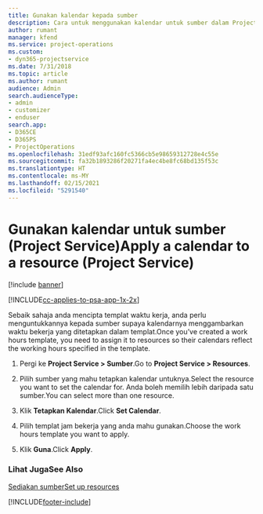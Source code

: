 ```yaml
---
title: Gunakan kalendar kepada sumber
description: Cara untuk menggunakan kalendar untuk sumber dalam Project Service
author: rumant
manager: kfend
ms.service: project-operations
ms.custom:
- dyn365-projectservice
ms.date: 7/31/2018
ms.topic: article
ms.author: rumant
audience: Admin
search.audienceType:
- admin
- customizer
- enduser
search.app:
- D365CE
- D365PS
- ProjectOperations
ms.openlocfilehash: 31edf93afc160fc5366cb5e98659312728e4c55e
ms.sourcegitcommit: fa32b1893286f20271fa4ec4be8fc68bd135f53c
ms.translationtype: HT
ms.contentlocale: ms-MY
ms.lasthandoff: 02/15/2021
ms.locfileid: "5291540"
---
```

# <a name="apply-a-calendar-to-a-resource-project-service"></a><span data-ttu-id="64dbc-103">Gunakan kalendar untuk sumber (Project Service)</span><span class="sxs-lookup"><span data-stu-id="64dbc-103">Apply a calendar to a resource (Project Service)</span></span>

[!include [banner](../includes/psa-now-project-operations.md)]

[!INCLUDE[cc-applies-to-psa-app-1x-2x](../includes/cc-applies-to-psa-app-1x-2x.md)]

<span data-ttu-id="64dbc-104">Sebaik sahaja anda mencipta templat waktu kerja, anda perlu menguntukkannya kepada sumber supaya kalendarnya menggambarkan waktu bekerja yang ditetapkan dalam templat.</span><span class="sxs-lookup"><span data-stu-id="64dbc-104">Once you’ve created a work hours template, you need to assign it to resources so their calendars reflect the working hours specified in the template.</span></span>  
  
1.  <span data-ttu-id="64dbc-105">Pergi ke **Project Service > Sumber**.</span><span class="sxs-lookup"><span data-stu-id="64dbc-105">Go to **Project Service > Resources**.</span></span>  
  
2.  <span data-ttu-id="64dbc-106">Pilih sumber yang mahu tetapkan kalendar untuknya.</span><span class="sxs-lookup"><span data-stu-id="64dbc-106">Select the resource you want to set the calendar for.</span></span> <span data-ttu-id="64dbc-107">Anda boleh memilih lebih daripada satu sumber.</span><span class="sxs-lookup"><span data-stu-id="64dbc-107">You can select more than one resource.</span></span>  
  
3.  <span data-ttu-id="64dbc-108">Klik **Tetapkan Kalendar**.</span><span class="sxs-lookup"><span data-stu-id="64dbc-108">Click **Set Calendar**.</span></span>  
  
4.  <span data-ttu-id="64dbc-109">Pilih templat jam bekerja yang anda mahu gunakan.</span><span class="sxs-lookup"><span data-stu-id="64dbc-109">Choose the work hours template you want to apply.</span></span>  
  
5.  <span data-ttu-id="64dbc-110">Klik **Guna**.</span><span class="sxs-lookup"><span data-stu-id="64dbc-110">Click **Apply**.</span></span>  
  
### <a name="see-also"></a><span data-ttu-id="64dbc-111">Lihat Juga</span><span class="sxs-lookup"><span data-stu-id="64dbc-111">See Also</span></span>  
 [<span data-ttu-id="64dbc-112">Sediakan sumber</span><span class="sxs-lookup"><span data-stu-id="64dbc-112">Set up resources</span></span>](../psa/set-up-resources.md)


[!INCLUDE[footer-include](../includes/footer-banner.md)]